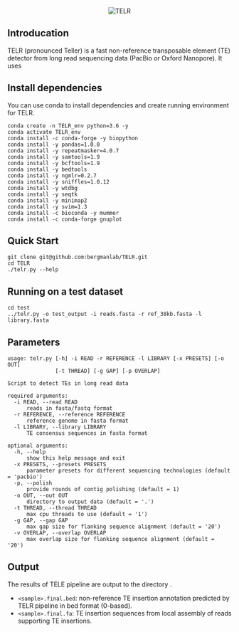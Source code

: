 <p align="center">
    <img src="https://github.com/bergmanlab/TELR/blob/master/TELR.png?raw=true" alt="TELR"/>
</p>

## Introducation
TELR (pronounced Teller) is a fast non-reference transposable element (TE) detector from long read sequencing data (PacBio or Oxford Nanopore). It uses 

## Install dependencies
You can use conda to install dependencies and create running environment for TELR.
```
conda create -n TELR_env python=3.6 -y
conda activate TELR_env
conda install -c conda-forge -y biopython
conda install -y pandas=1.0.0
conda install -y repeatmasker=4.0.7
conda install -y samtools=1.9
conda install -y bcftools=1.9
conda install -y bedtools
conda install -y ngmlr=0.2.7
conda install -y sniffles=1.0.12
conda install -y wtdbg
conda install -y seqtk
conda install -y minimap2
conda install -y svim=1.3
conda install -c bioconda -y mummer
conda install -c conda-forge gnuplot
```

## Quick Start
```
git clone git@github.com:bergmanlab/TELR.git
cd TELR
./telr.py --help
```

## Running on a test dataset
```
cd test
../telr.py -o test_output -i reads.fasta -r ref_38kb.fasta -l library.fasta
```

## Parameters
```
usage: telr.py [-h] -i READ -r REFERENCE -l LIBRARY [-x PRESETS] [-o OUT]
               [-t THREAD] [-g GAP] [-p OVERLAP]

Script to detect TEs in long read data

required arguments:
  -i READ, --read READ
      reads in fasta/fastq format
  -r REFERENCE, --reference REFERENCE
      reference genome in fasta format
  -l LIBRARY, --library LIBRARY
      TE consensus sequences in fasta format

optional arguments:
  -h, --help
      show this help message and exit
  -x PRESETS, --presets PRESETS
      parameter presets for different sequencing technologies (default = 'pacbio')
  -p, --polish
      provide rounds of contig polishing (default = 1)
  -o OUT, --out OUT
      directory to output data (default = '.')
  -t THREAD, --thread THREAD
      max cpu threads to use (default = '1')
  -g GAP, --gap GAP
      max gap size for flanking sequence alignment (default = '20')
  -v OVERLAP, --overlap OVERLAP
      max overlap size for flanking sequence alignment (default = '20')
```

## Output
The results of TELE pipeline are output to the directory <output>.
- `<sample>.final.bed`: non-reference TE insertion annotation predicted by TELR pipeline in bed format (0-based).
- `<sample>.final.fa`: TE insertion sequences from local assembly of reads supporting TE insertions.